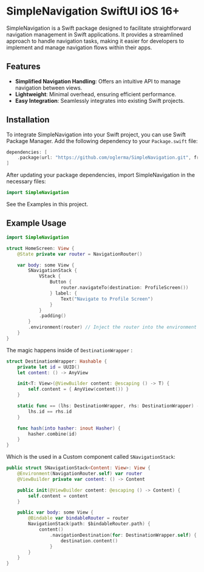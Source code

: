 # SimpleNavigation SwiftUI iOS 16+

SimpleNavigation is a Swift package designed to facilitate straightforward navigation management in Swift applications. It provides a streamlined approach to handle navigation tasks, making it easier for developers to implement and manage navigation flows within their apps.

## Features

- **Simplified Navigation Handling**: Offers an intuitive API to manage navigation between views.
- **Lightweight**: Minimal overhead, ensuring efficient performance.
- **Easy Integration**: Seamlessly integrates into existing Swift projects.

## Installation

To integrate SimpleNavigation into your Swift project, you can use Swift Package Manager. Add the following dependency to your `Package.swift` file:

```swift
dependencies: [
    .package(url: "https://github.com/oglerma/SimpleNavigation.git", from: "1.0.0")
]
```

After updating your package dependencies, import SimpleNavigation in the necessary files:

```swift
import SimpleNavigation
```

See the Examples in this project. 


## Example Usage


```swift
import SimpleNavigation

struct HomeScreen: View {
    @State private var router = NavigationRouter()

    var body: some View {
        SNavigationStack {
            VStack {
                Button {
                    router.navigateTo(destination: ProfileScreen())
                } label: {
                    Text("Navigate to Profile Screen")
                }
            }
            .padding()
        }
        .environment(router) // Inject the router into the environment
    }
}
```

The magic happens inside of `DestinationWrapper` : 

```swift
struct DestinationWrapper: Hashable {
    private let id = UUID()
    let content: () -> AnyView

    init<T: View>(@ViewBuilder content: @escaping () -> T) {
        self.content = { AnyView(content()) }
    }

    static func == (lhs: DestinationWrapper, rhs: DestinationWrapper) -> Bool {
        lhs.id == rhs.id
    }

    func hash(into hasher: inout Hasher) {
        hasher.combine(id)
    }
}
```

Which is the used in a Custom component called `SNavigationStack`: 

```swift
public struct SNavigationStack<Content: View>: View {
    @Environment(NavigationRouter.self) var router
    @ViewBuilder private var content: () -> Content

    public init(@ViewBuilder content: @escaping () -> Content) {
        self.content = content
    }

    public var body: some View {
        @Bindable var bindableRouter = router
        NavigationStack(path: $bindableRouter.path) {
            content()
                .navigationDestination(for: DestinationWrapper.self) { destination in
                    destination.content()
                }
        }
    }
}
```



